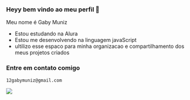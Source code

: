 ### Heyy bem vindo ao meu perfil 💙

Meu nome é Gaby Muniz

- Estou estudando na Alura
- Estou me desenvolvendo na linguagem javaScript
- ultilizo esse espaco para minha organizacao e compartilhamento dos meus projetos criados

 ### Entre em contato comigo
  
    12gabymuniz@gmail.com

 ![](https://media1.tenor.com/m/DuThn51FjPcAAAAC/nerd-emoji-nerd.gif)
    
